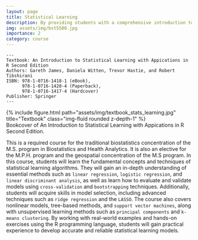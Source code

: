 ```yaml
---
layout: page
title: Statistical Learning
description: By providing students with a comprehensive introduction to statistical and machine learning models, this course equips them with powerful tools for making data-driven decisions in diverse fields, including business, healthcare, engineering, and beyond.
img: assets/img/bst5500.jpg
importance: 2
category: course
---
```


    ---
    Textbook: An Introduction to Statistical Learning with Appications in R Second Edition
    Authors: Gareth James, Daniela Witten, Trevor Hastie, and Robert Tibshirani
    ISBN: 978-1-0716-1418-1 (eBook), 
          978-1-0716-1420-4 (Paperback), 
          978-1-0716-1417-4 (Hardcover)
    Publisher: Springer
    ---
<div class="row">
    <div class="col-sm mt-3 mt-md-0">
        {% include figure.html path="assets/img/textbook_stats_learning.jpg" title="Textbook" class="img-fluid rounded z-depth-1" %}
    </div>
</div>
<div class="caption">
    Bookcover of An Introduction to Statistical Learning with Appications in R Second Edition.
</div>

This is a required course for the traditional biostatistics concentration of the M.S. program in Biostatistics and Health Analytics.  It is also an elective for the M.P.H. program and the geospatial concentration of the M.S program. In this course, students will learn the fundamental concepts and techniques of statistical learning algorithms. They will gain an in-depth understanding of essential methods such as `linear regression`, `logistic regression`, and `linear discriminant analysis`, as well as learn how to evaluate and validate models using `cross-validation` and `bootstrapping` techniques. Additionally, students will acquire skills in model selection, including advanced techniques such as `ridge regression` and the `LASSO`. The course also covers nonlinear models, tree-based methods, and `support vector machines`, along with unsupervised learning methods such as `principal components` and `k-means clustering`. By working with real-world examples and hands-on exercises using the R programming language, students will gain practical experience to develop accurate and reliable statistical learning models.






